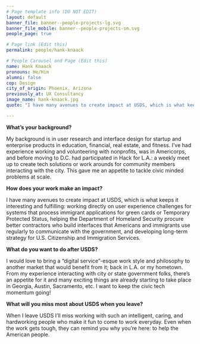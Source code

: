```yaml
---
# Page template info (DO NOT EDIT)
layout: default
banner_file: banner--people-projects-lg.svg
banner_file_mobile: banner--people-projects-sm.svg
people_page: true

# Page link (Edit this)
permalink: people/hank-knaack

# People Carousel and Page (Edit this)
name: Hank Knaack
pronouns: He/Him
alumni: false
cop: Design
city_of_origin: Phoenix, Arizona
previously_at: UX Consultancy
image_name: hank-knaack.jpg
quote: "I have many avenues to create impact at USDS, which is what keeps it interesting and fulfilling."

---
```


**What’s your background?**

My background is in user research and interface design for startup and enterprise products in education, financial, real estate, and fitness. I’ve had experience working and volunteering with nonprofits, was in Americorps, and before moving to D.C. had participated in Hack for L.A.: a weekly meet up to create tech solutions or work arounds for community members interacting with the city. This gave me an appetite to tackle civic minded problems at scale.

**How does your work make an impact?**

I have many avenues to create impact at USDS, which is what keeps it interesting and fulfilling: working directly on user experience challenges for systems that process immigrant applications for green cards or Temporary Protected Status, helping the Department of Homeland Security procure better contractors who build interfaces that Americans and immigrants use regularly to communicate with the government, and developing long-term strategy for U.S. Citizenship and Immigration Services.

**What do you want to do after USDS?**

I would love to bring a “digital service”-esque work style and philosophy to another market that would benefit from it; back in L.A. or my hometown. From my experience interacting with city or state government folks, there’s an appetite for it and many exciting things are already starting to take place in Georgia, Austin, Sacramento, etc. I want to keep the civic tech momentum going!

**What will you miss most about USDS when you leave?**

When I leave USDS I’ll miss working with such an intelligent, caring, and hardworking people who make it fun to come to work everyday. Even when the work gets tough, they can remind you why you’re here: to help the American people.
